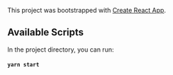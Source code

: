 This project was bootstrapped with [Create React App](https://github.com/facebook/create-react-app).

## Available Scripts

In the project directory, you can run:

#### `yarn start`
